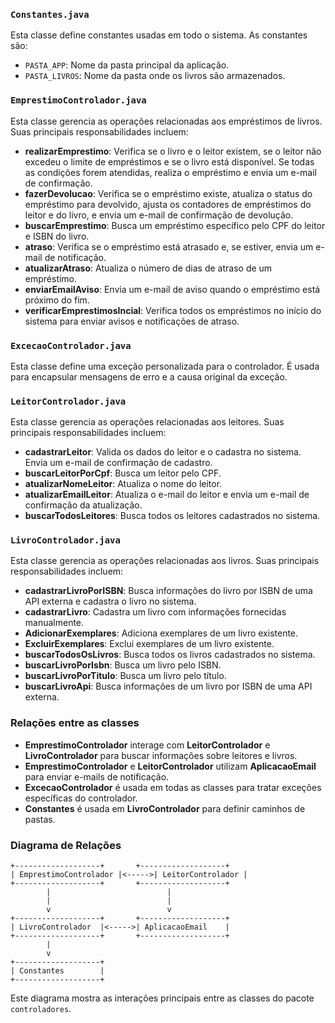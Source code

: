 ### `Constantes.java`
Esta classe define constantes usadas em todo o sistema. As constantes são:
- `PASTA_APP`: Nome da pasta principal da aplicação.
- `PASTA_LIVROS`: Nome da pasta onde os livros são armazenados.

### `EmprestimoControlador.java`
Esta classe gerencia as operações relacionadas aos empréstimos de livros. Suas principais responsabilidades incluem:
- **realizarEmprestimo**: Verifica se o livro e o leitor existem, se o leitor não excedeu o limite de empréstimos e se o livro está disponível. Se todas as condições forem atendidas, realiza o empréstimo e envia um e-mail de confirmação.
- **fazerDevolucao**: Verifica se o empréstimo existe, atualiza o status do empréstimo para devolvido, ajusta os contadores de empréstimos do leitor e do livro, e envia um e-mail de confirmação de devolução.
- **buscarEmprestimo**: Busca um empréstimo específico pelo CPF do leitor e ISBN do livro.
- **atraso**: Verifica se o empréstimo está atrasado e, se estiver, envia um e-mail de notificação.
- **atualizarAtraso**: Atualiza o número de dias de atraso de um empréstimo.
- **enviarEmailAviso**: Envia um e-mail de aviso quando o empréstimo está próximo do fim.
- **verificarEmprestimosIncial**: Verifica todos os empréstimos no início do sistema para enviar avisos e notificações de atraso.

### `ExcecaoControlador.java`
Esta classe define uma exceção personalizada para o controlador. É usada para encapsular mensagens de erro e a causa original da exceção.

### `LeitorControlador.java`
Esta classe gerencia as operações relacionadas aos leitores. Suas principais responsabilidades incluem:
- **cadastrarLeitor**: Valida os dados do leitor e o cadastra no sistema. Envia um e-mail de confirmação de cadastro.
- **buscarLeitorPorCpf**: Busca um leitor pelo CPF.
- **atualizarNomeLeitor**: Atualiza o nome do leitor.
- **atualizarEmailLeitor**: Atualiza o e-mail do leitor e envia um e-mail de confirmação da atualização.
- **buscarTodosLeitores**: Busca todos os leitores cadastrados no sistema.

### `LivroControlador.java`
Esta classe gerencia as operações relacionadas aos livros. Suas principais responsabilidades incluem:
- **cadastrarLivroPorISBN**: Busca informações do livro por ISBN de uma API externa e cadastra o livro no sistema.
- **cadastrarLivro**: Cadastra um livro com informações fornecidas manualmente.
- **AdicionarExemplares**: Adiciona exemplares de um livro existente.
- **ExcluirExemplares**: Exclui exemplares de um livro existente.
- **buscarTodosOsLivros**: Busca todos os livros cadastrados no sistema.
- **buscarLivroPorIsbn**: Busca um livro pelo ISBN.
- **buscarLivroPorTitulo**: Busca um livro pelo título.
- **buscarLivroApi**: Busca informações de um livro por ISBN de uma API externa.

### Relações entre as classes
- **EmprestimoControlador** interage com **LeitorControlador** e **LivroControlador** para buscar informações sobre leitores e livros.
- **EmprestimoControlador** e **LeitorControlador** utilizam **AplicacaoEmail** para enviar e-mails de notificação.
- **ExcecaoControlador** é usada em todas as classes para tratar exceções específicas do controlador.
- **Constantes** é usada em **LivroControlador** para definir caminhos de pastas.

### Diagrama de Relações
```plaintext
+-------------------+       +-------------------+
| EmprestimoControlador |<----->| LeitorControlador |
+-------------------+       +-------------------+
        |                          |
        |                          |
        v                          v
+-------------------+       +-------------------+
| LivroControlador  |<----->| AplicacaoEmail    |
+-------------------+       +-------------------+
        |
        v
+-------------------+
| Constantes        |
+-------------------+
```

Este diagrama mostra as interações principais entre as classes do pacote `controladores`.